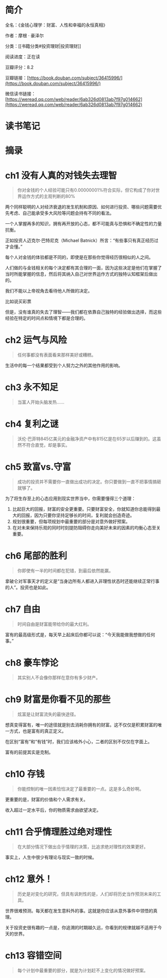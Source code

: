 # 简介

全名：《金钱心理学：财富、人性和幸福的永恒真相》

作者：摩根 · 豪泽尔

分类：[[书籍分类#投资理财|投资理财]]

阅读进度：正在读

豆瓣评分：8.2

豆瓣链接：[https://book.douban.com/subject/36415996/](https://book.douban.com/subject/36415996/)

微信读书链接：[https://weread.qq.com/web/reader/6ab326d0813ab7f97g014662](https://weread.qq.com/web/reader/6ab326d0813ab7f97g014662)

# 读书笔记



# 摘录



# ch1 没有人真的对钱失去理智

> 你对金钱的个人经验可能只有0.00000001%符合实际，但它构成了你对世界运作方式的主观判断的80%

两个同样聪明的人对经济衰退的发生机制和原因、如何进行投资、哪些问题需要优先考虑、自己能承受多大风险等问题会持有不同的看法。

一个人掌握再多的知识，拥有再开放的心态，都不可能真与恐惧和不确定性的力量抗衡。

正如投资人迈克尔·巴特尼克（Michael Batnick）所言：“有些事只有真正经历过才会懂。”

每个人对金钱的体验都是不同的，即使是在那些你觉得经历很相似的人之间。

人们做的与金钱相关的每个决定都有其合理的一面，因为这些决定是他们在掌握了当时所能掌握的信息，然后将其纳入自己对世界运作方式的独特认知框架后做出的。

我们不能以上帝视角去看待他人所做的决定。

比如说买彩票

但是，没有谁真的失去了理智——我们都在依靠自己独特的经验做出选择，而这些经验在特定的时间点和情境下都是合理的。

# ch2 运气与风险

> 任何事都没有表面看来那样美好或糟糕。

生活中的每一个结果都受到个人努力之外的其他作用的影响。

# ch3 永不知足

> 当富人开始头脑发热……

# ch4 复利之谜

> 沃伦·巴菲特845亿美元的金融净资产中有815亿是在65岁以后赚到的。这虽然不符合直觉，却是事实。

# ch5 致富vs.守富

> 成功的投资并不需要你一直做出成功的决定。你只要做到一直不把事情搞砸就够了。

为了将生存至上的心态应用到现实世界当中，你需要懂得三个道理：

1. 比起巨大的回报，财富的安全更重要。只要财富安全，你就知道你总能得到最大的回报，因为只要你坚持足够长的时间，复利就会创造奇迹。
2. 规划很重要，但每项规划中最重要的部分是对意外做好预案。
3. 在对未来保持乐观的同时时刻提防阻碍你走向美好未来的因素的均衡心态至关重要。

# ch6 尾部的胜利

> 你即使有一半的时间都在犯错，到最后依然能赢。

拿破仑对军事天才的定义是“当身边所有人都进入非理性状态时还能继续正常行事的人”。投资也是如此。

# ch7 自由

> 时间自由是财富能带给你的最大红利。

富有的最高级形式是，每天早上起床后你都可以说：“今天我能做我想做的任何事。”

# ch8 豪车悖论

> 其实别人不会像你那样在意你有多少财产。

# ch9 财富是你看不见的那些

> 炫富是让财富流失的最快途径。

想真变得富有，唯一的途径就是别去消耗你拥有的财富。这不仅仅是积累财富的唯一方式，也是富有的真正定义。

在区别“富有”和“有钱”时，我们应该格外小心，二者的区别不仅仅在字面上。

富有的前提其实是克制。

# ch10 存钱

> 你能控制的唯一因素恰恰决定了最重要的一点。这是多么奇妙啊。

更重要的是，财富的价值和个人需求有关。

收入超过一定水平后，你的物质需求由欲望决定。

# ch11 合乎情理胜过绝对理性

> 在大部分情况下做出合乎情理的决策，比追求绝对理性的效果更好。

事实上，人生中很少有理论与现实一致的时候。

# ch12 意外！

> 历史是对变化的研究，但具有讽刺性的是，人们却将历史当作预测未来的工具。

世界很难预测。每天都在发生意料外的事。这就是你应该从意外事件中领悟的真理。

关于投资史很有趣的一点是，你追溯的时期越久远，你看到的规律就越不适用于今天的世界。

# ch13 容错空间

> 每个计划中最重要的部分，就是为计划赶不上变化的情况做好预案。